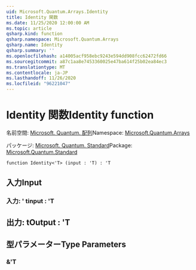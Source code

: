```yaml
---
uid: Microsoft.Quantum.Arrays.Identity
title: Identity 関数
ms.date: 11/25/2020 12:00:00 AM
ms.topic: article
qsharp.kind: function
qsharp.namespace: Microsoft.Quantum.Arrays
qsharp.name: Identity
qsharp.summary: ''
ms.openlocfilehash: a14005acf958ebc9243e594dd908fcc62472fd66
ms.sourcegitcommit: a87c1aa8e7453360025e47ba614f25b02ea84ec3
ms.translationtype: MT
ms.contentlocale: ja-JP
ms.lasthandoff: 11/26/2020
ms.locfileid: "96221047"
---
```

# <a name="identity-function"></a><span data-ttu-id="76fa5-102">Identity 関数</span><span class="sxs-lookup"><span data-stu-id="76fa5-102">Identity function</span></span>

<span data-ttu-id="76fa5-103">名前空間: [Microsoft. Quantum. 配列](xref:Microsoft.Quantum.Arrays)</span><span class="sxs-lookup"><span data-stu-id="76fa5-103">Namespace: [Microsoft.Quantum.Arrays](xref:Microsoft.Quantum.Arrays)</span></span>

<span data-ttu-id="76fa5-104">パッケージ: [Microsoft. Quantum. Standard](https://nuget.org/packages/Microsoft.Quantum.Standard)</span><span class="sxs-lookup"><span data-stu-id="76fa5-104">Package: [Microsoft.Quantum.Standard](https://nuget.org/packages/Microsoft.Quantum.Standard)</span></span>




```qsharp
function Identity<'T> (input : 'T) : 'T
```


## <a name="input"></a><span data-ttu-id="76fa5-105">入力</span><span class="sxs-lookup"><span data-stu-id="76fa5-105">Input</span></span>

### <a name="input--t"></a><span data-ttu-id="76fa5-106">入力: ' t</span><span class="sxs-lookup"><span data-stu-id="76fa5-106">input : 'T</span></span>





## <a name="output--t"></a><span data-ttu-id="76fa5-107">出力: t</span><span class="sxs-lookup"><span data-stu-id="76fa5-107">Output : 'T</span></span>



## <a name="type-parameters"></a><span data-ttu-id="76fa5-108">型パラメーター</span><span class="sxs-lookup"><span data-stu-id="76fa5-108">Type Parameters</span></span>

### <a name="t"></a><span data-ttu-id="76fa5-109">&</span><span class="sxs-lookup"><span data-stu-id="76fa5-109">'T</span></span>

